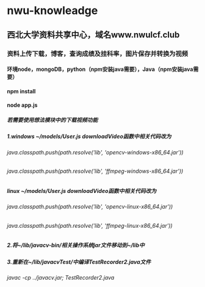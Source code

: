 # nwu-knowleadge
## 西北大学资料共享中心，域名www.nwulcf.club
### 资料上传下载，博客，查询成绩及挂科率，图片保存并转换为视频
#### 环境node，mongoDB，python（npm安装java需要），Java（npm安装java需要）
#### npm install
#### node app.js

##### 若需要使用想法模块中的下载视频功能
##### 1.windows ~/models/User.js downloadVideo函数中相关代码改为
###### java.classpath.push(path.resolve('lib', 'opencv-windows-x86_64.jar'))
###### java.classpath.push(path.resolve('lib', 'ffmpeg-windows-x86_64.jar'))

##### linux ~/models/User.js   downloadVideo函数中相关代码改为
###### java.classpath.push(path.resolve('lib', 'opencv-linux-x86_64.jar'))
###### java.classpath.push(path.resolve('lib', 'ffmpeg-linux-x86_64.jar'))

##### 2.将~/lib/javacv-bin/相关操作系统jar文件移动到~/lib中

##### 3.重新在~/lib/javacvTest/中编译TestRecorder2.java文件
###### javac -cp ../javacv.jar; TestRecorder2.java
